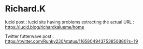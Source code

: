 # Richard.K
lucid post : lucid site having problems extracting the actual URL :
https://lucid.blog/richardkalueme/home

Twitter futterwave post : https://twitter.com/Runky230/status/1165804943753850880?s=19
